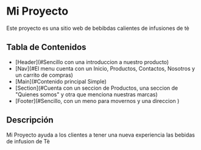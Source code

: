 # Mi Proyecto 

Este proyecto es una sitio web de bebibdas calientes de infusiones de tè

## Tabla de Contenidos

- [Header](#Sencillo con una introduccion a nuestro producto)
- [Nav](#El menu cuenta con un Inicio, Productos, Contactos, Nosotros y un carrito de compras)
- [Main](#Contenido principal Simple)
- [Section](#Cuenta con un seccion de Productos, una seccion de "Quienes somos" y otra que menciona nuestras marcas)
- [Footer](#Sencillo, con un meno para movernos y una direccion )

## Descripción

Mi Proyecto ayuda a los clientes a tener una nueva experiencia las bebidas de infusion de Tè


